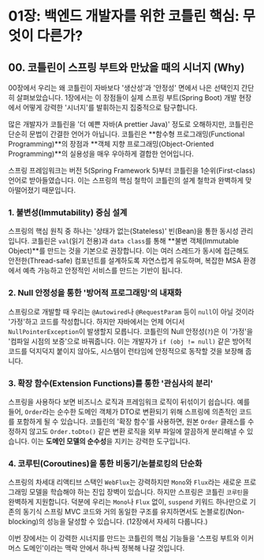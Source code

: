# 01장: 백엔드 개발자를 위한 코틀린 핵심: 무엇이 다른가?

## 00. 코틀린이 스프링 부트와 만났을 때의 시너지 (Why)

00장에서 우리는 왜 코틀린이 자바보다 '생산성'과 '안정성' 면에서 나은 선택인지 간단히 살펴보았습니다. 1장에서는 이 장점들이 실제 스프링 부트(Spring Boot) 개발 현장에서 어떻게 강력한 '시너지'를 발휘하는지 집중적으로 탐구합니다.

많은 개발자가 코틀린을 '더 예쁜 자바(A prettier Java)' 정도로 오해하지만, 코틀린은 단순히 문법이 간결한 언어가 아닙니다. 코틀린은 **함수형 프로그래밍(Functional Programming)**의 장점과 **객체 지향 프로그래밍(Object-Oriented Programming)**의 실용성을 매우 우아하게 결합한 언어입니다.

스프링 프레임워크는 버전 5(Spring Framework 5)부터 코틀린을 1순위(First-class) 언어로 받아들였습니다. 이는 스프링의 핵심 철학이 코틀린의 설계 철학과 완벽하게 맞아떨어졌기 때문입니다.

### 1. 불변성(Immutability) 중심 설계

스프링의 핵심 원칙 중 하나는 '상태가 없는(Stateless)' 빈(Bean)을 통한 동시성 관리입니다. 코틀린은 `val`(읽기 전용)과 `data class`를 통해 **불변 객체(Immutable Object)**를 만드는 것을 기본으로 권장합니다. 이는 여러 스레드가 동시에 접근해도 안전한(Thread-safe) 컴포넌트를 설계하도록 자연스럽게 유도하며, 복잡한 MSA 환경에서 예측 가능하고 안정적인 서비스를 만드는 기반이 됩니다.

### 2. Null 안정성을 통한 '방어적 프로그래밍'의 내재화

스프링으로 개발할 때 우리는 `@Autowired`나 `@RequestParam` 등이 `null`이 아닐 것이라 '가정'하고 코드를 작성합니다. 하지만 자바에서는 언제 어디서 `NullPointerException`이 발생할지 모릅니다. 코틀린의 Null 안정성(`?`)은 이 '가정'을 '컴파일 시점의 보증'으로 바꿔줍니다. 이는 개발자가 `if (obj != null)` 같은 방어적 코드를 덕지덕지 붙이지 않아도, 시스템이 런타임에 안정적으로 동작할 것을 보장해 줍니다.

### 3. 확장 함수(Extension Functions)를 통한 '관심사의 분리'

스프링을 사용하다 보면 비즈니스 로직과 프레임워크 로직이 뒤섞이기 쉽습니다. 예를 들어, `Order`라는 순수한 도메인 객체가 DTO로 변환되기 위해 스프링에 의존적인 코드를 포함하게 될 수 있습니다. 코틀린의 '확장 함수'를 사용하면, 원본 `Order` 클래스를 수정하지 않고도 `Order.toDto()` 같은 변환 로직을 외부 파일에 깔끔하게 분리해낼 수 있습니다. 이는 **도메인 모델의 순수성**을 지키는 강력한 도구입니다.

### 4. 코루틴(Coroutines)을 통한 비동기/논블로킹의 단순화

스프링의 차세대 리액티브 스택인 `WebFlux`는 강력하지만 `Mono`와 `Flux`라는 새로운 프로그래밍 모델을 학습해야 하는 진입 장벽이 있습니다. 하지만 스프링은 코틀린 `코루틴`을 완벽하게 지원합니다. 덕분에 우리는 `Mono`나 `Flux` 없이, `suspend` 키워드 하나만으로 기존의 동기식 스프링 MVC 코드와 거의 동일한 구조를 유지하면서도 논블로킹(Non-blocking)의 성능을 달성할 수 있습니다. (12장에서 자세히 다룹니다.)

이번 장에서는 이 강력한 시너지를 만드는 코틀린의 핵심 기능들을 '스프링 부트와 이커머스 도메인'이라는 맥락 안에서 하나씩 정복해 나갈 것입니다.